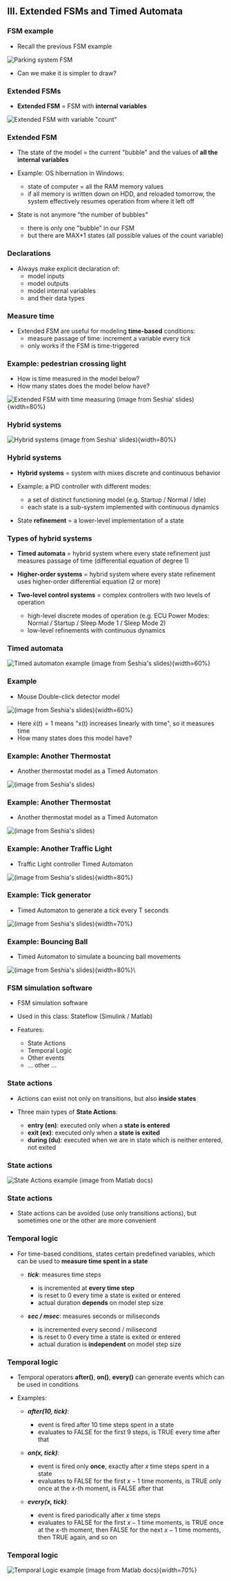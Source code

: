 ## III. Extended FSMs and Timed Automata


### FSM example

- Recall the previous FSM example

![Parking system FSM](fig/Parking_2_FSM.png)

- Can we make it is simpler to draw?

### Extended FSMs

- **Extended FSM** = FSM with **internal variables**

![Extended FSM with variable "count"](fig/Parking_3_Extended.png)

### Extended FSM

- The state of the model = the current "bubble" and the values of **all the internal variables**

- Example: OS hibernation in Windows:
  - state of computer = all the RAM memory values
  - if all memory is written down on HDD, and reloaded tomorrow, the system effectively resumes operation from where it left off

- State is not anymore "the number of bubbles"
  - there is only one "bubble" in our FSM
  - but there are MAX+1 states (all possible values of the count variable)

### Declarations

- Always make explicit declaration of:
  - model inputs
  - model outputs
  - model internal variables
  - and their data types
  
### Measure time

- Extended FSM are useful for modeling **time-based** conditions:
  - measure passage of time: increment a variable every *tick*
  - only works if the FSM is time-triggered

### Example: pedestrian crossing light

- How is time measured in the model below?
- How many states does the model below have?

![Extended FSM with time measuring (image from Seshia' slides)](fig/ExtFSM_PedestrianCrossing.png){width=80%}


### Hybrid systems

![Hybrid systems (image from Seshia' slides)](fig/ExtFSM_HybridSystems.png){width=80%}

### Hybrid systems

- **Hybrid systems** = system with mixes discrete and continuous behavior

- Example: a PID controller with different modes:
  - a set of distinct functioning model (e.g. Startup / Normal / Idle)
  - each state is a sub-system implemented with continuous dynamics
  
- State **refinement** = a lower-level implementation of a state

### Types of hybrid systems

- **Timed automata**  = hybrid system where every state refinement just measures passage of time (differential equation of degree 1)

- **Higher-order systems** = hybrid system where every state refinement uses higher-order differential equation (2 or more)

- **Two-level control systems** = complex controllers with two levels of operation
  - high-level discrete modes of operation (e.g. ECU Power Modes: Normal / Startup / Sleep Mode 1 / Sleep Mode 2)
  - low-level refinements with continuous dynamics
  
### Timed automata  

![Timed automaton example (image from Seshia's slides)](fig/ExtFSM_TimedAutomata.png){width=60%}

### Example

- Mouse Double-click detector model

![(image from Seshia's slides)](fig/ExtFSM_MouseDoubleClickDetector.png){width=60%}

- Here $\dot{x}(t) = 1$ means "x(t) increases linearly with time", so it measures time
- How many states does this model have?

### Example: Another Thermostat

- Another thermostat model as a Timed Automaton

![(image from Seshia's slides)](fig/ExtFSM_TimedAutomata_Thermostat_1.png)

### Example: Another Thermostat

- Another thermostat model as a Timed Automaton

![(image from Seshia's slides)](fig/ExtFSM_TimedAutomata_Thermostat_2.png)


### Example: Another Traffic Light

- Traffic Light controller Timed Automaton

![(image from Seshia's slides)](fig/ExtFSM_TimedAutomata_TrafficLight.png){width=80%}

### Example: Tick generator

- Timed Automaton to generate a *tick* every T seconds

![(image from Seshia's slides)](fig/ExtFSM_TimedAutomata_TickGenerator.png){width=70%}

### Example: Bouncing Ball

- Timed Automaton to simulate a bouncing ball movements

![(image from Seshia's slides)](fig/ExtFSM_TimedAutomata_BouncingBall.png){width=80%}\

### FSM simulation software

- FSM simulation software

- Used in this class: Stateflow (Simulink / Matlab)

- Features:
  
  - State Actions
  - Temporal Logic
  - Other events
  - ... other ...
  
### State actions

- Actions can exist not only on transitions, but also **inside states**

- Three main types of **State Actions**:

  - **entry (en)**:  executed only when a **state is entered**
  - **exit (ex)**:   executed only when a **state is exited**
  - **during (du)**: executed when we are in state which is neither entered, not exited

### State actions

![State Actions example (image from Matlab docs)](fig/Stateflow_StateActions.png)

### State actions

- State actions can be avoided (use only transitions actions), 
but sometimes one or the other are more convenient

### Temporal logic

- For time-based conditions, states certain predefined variables, 
which can be used to **measure time spent in a state**

  - ***tick***: measures time steps
    - is incremented at **every time step**
    - is reset to 0 every time a state is exited or entered
    - actual duration **depends** on model step size
 
    
  - ***sec / msec***: measures seconds or miliseconds
    - is incremented every second / milisecond    
    - is reset to 0 every time a state is exited or entered
    - actual duration is **independent** on model step size

### Temporal logic

- Temporal operators **after()**, **on()**, **every()**
can generate events which can be used in conditions

- Examples:
  - ***after(10, tick)***: 
    - event is fired after 10 time steps spent in a state
    - evaluates to FALSE for the first 9 steps, is TRUE every time after that
    
  - ***on(x, tick)***:
    - event is fired only **once**, exactly after $x$ time steps spent in a state
    - evaluates to FALSE for the first $x-1$ time moments, is TRUE only once at the $x$-th moment, is FALSE after that

  - ***every(x, tick)***:
    - event is fired pariodically after $x$ time steps
    - evaluates to FALSE for the first $x-1$ time moments, is TRUE once at the $x$-th moment, 
    then FALSE for the next $x-1$ time moments, then TRUE again, and so on
    
### Temporal logic

![Temporal Logic example (image from Matlab docs)](fig/Stateflow_TemporalLogic.png){width=70%}